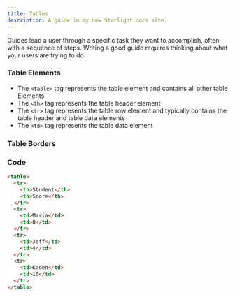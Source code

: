 ```yaml
---
title: Tables
description: A guide in my new Starlight docs site.
---
```

Guides lead a user through a specific task they want to accomplish, often with a sequence of steps.
Writing a good guide requires thinking about what your users are trying to do.

### Table Elements
- The `<table>` tag represents the table element and contains all other table Elements
- The `<th>` tag represents the table header element
- The `<tr>` tag represents the table row element and typically contains the table header and table data elements
- The `<td>` tag represents the table data element

### Table Borders

### Code
```html
<table>
  <tr>
    <th>Student</th>
    <th>Score</th>
  </tr>
  <tr>
    <td>Maria</td>
    <td>8</td>
  </tr>
  <tr>
    <td>Jeff</td>
    <td>4</td>
  </tr>
  <tr>
    <td>Kaden</td>
    <td>10</td>
  </tr>
</table>
```

